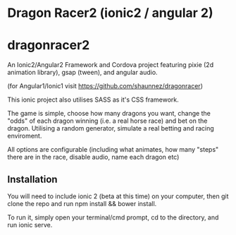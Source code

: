 Dragon Racer2 (ionic2 / angular 2)
=====================

# dragonracer2
An Ionic2/Angular2 Framework and Cordova project featuring pixie (2d animation library), gsap (tween), and angular audio.

(for Angular1/Ionic1 visit https://github.com/shaunnez/dragonracer) 

This ionic project also utilises SASS as it's CSS framework. 

The game is simple, choose how many dragons you want, change the "odds" of each dragon winning (i.e. a real horse race) and bet on the dragon. Utilising a random generator, simulate a real betting and racing enviroment.

All options are configurable (including what animates, how many "steps" there are in the race, disable audio, name each dragon etc)

## Installation

You will need to include ionic 2 (beta at this time) on your computer, then git clone the repo and run npm install && bower install. 

To run it, simply open your terminal/cmd prompt, cd to the directory, and run ionic serve.
